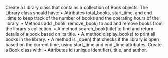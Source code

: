 Create a Library class that contains a collection of Book objects.
The Library class should have: • Attributes total_books, start_time, 
and end _time to keep track of the number of books and the operating hours of the library.
• Methods add _book, remove_book) to add and remove books from the library's collection.
• A method search_book(title) to find and return details of a book based on its title.
• A method display_books) to print all books in the library.
• A method is _open) that checks if the library is open based on the current time, using start_time and end _time attributes. Create a Book class with:
• Attributes id (unique identifier), title, and author.
